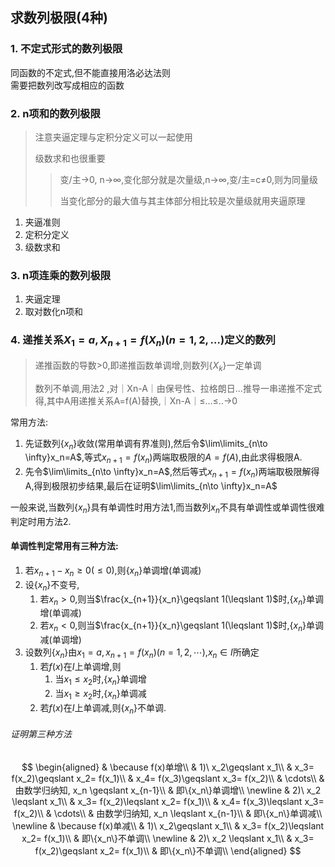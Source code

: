 ## 求数列极限(4种)

### 1. 不定式形式的数列极限

同函数的不定式,但不能直接用洛必达法则<BR>
需要把数列改写成相应的函数

### 2. n项和的数列极限

> 注意夹逼定理与定积分定义可以一起使用
>
> 级数求和也很重要
>
> > 变/主→0, n→∞,变化部分就是次量级,n→∞,变/主=c≠0,则为同量级
> >
> > 当变化部分的最大值与其主体部分相比较是次量级就用夹逼原理

1. 夹逼准则
2. 定积分定义
3. 级数求和

### 3. n项连乘的数列极限

1. 夹逼定理
2. 取对数化n项和

### 4. **递推关系$X_1=a,X_{n+1}=f(X_n)(n=1,2,…)$定义的数列**

> 递推函数的导数>0,即递推函数单调增,则数列$\{X_k\}$一定单调
>
> 数列不单调,用法2 ,对｜Xn-A｜由保号性、拉格朗日...推导一串递推不定式得,其中A用递推关系A=f(A)替换,｜Xn-A｜≤...≤..→0

常用方法:

1. 先证数列$\{x_n\}$收敛(常用单调有界准则),然后令$\lim\limits_{n\to \infty}x_n=A$,等式$x_{n+1}=f(x_n)$两端取极限的$A=f(A)$,由此求得极限A.
2. 先令$\lim\limits_{n\to \infty}x_n=A$,然后等式$x_{n+1}=f(x_n)$两端取极限解得A,得到极限初步结果,最后在证明$\lim\limits_{n\to \infty}x_n=A$

一般来说,当数列$\{x_n\}$具有单调性时用方法1,而当数列${x_n}$不具有单调性或单调性很难判定时用方法2.

#### 单调性判定常用有三种方法:

1. 若$x_{n+1}-x_n \geqslant 0(\leqslant 0)$,则$\{x_n\}$单调增(单调减)
2. 设$\{x_n\}$不变号,
   1. 若$x_n>0$,则当$\frac{x_{n+1}}{x_n}\geqslant 1(\leqslant 1)$时,$\{x_n\}$单调增(单调减)
   2. 若$x_n<0$,则当$\frac{x_{n+1}}{x_n}\geqslant 1(\leqslant 1)$时,$\{x_n\}$单调减(单调增)
3. 设数列$\{x_n\}$由$x_1=a, x_{n+1}=f(x_n)(n=1, 2, \cdots)$,$x_n \in I$所确定
   1. 若$f(x)$在$I$上单调增,则
      1. 当$x_1\leqslant x_2$时,$\{x_n\}$单调增
      2. 当$x_1\geqslant x_2$时,$\{x_n\}$单调减
   2. 若$f(x)$在$I$上单调减,则$\{x_n\}$不单调.

###### 证明第三种方法

$$
\begin{aligned}
	& \because f(x)单增\\
	& 1)\ x_2\geqslant x_1\\
	& x_3= f(x_2)\geqslant x_2= f(x_1)\\
	& x_4= f(x_3)\geqslant x_3= f(x_2)\\
	& \cdots\\
	& 由数学归纳知,  x_n \geqslant x_{n-1}\\
	& 即\{x_n\}单调增\\
	\newline
	& 2)\ x_2 \leqslant x_1\\
	& x_3= f(x_2)\leqslant x_2= f(x_1)\\
	& x_4= f(x_3)\leqslant x_3= f(x_2)\\
	& \cdots\\
	& 由数学归纳知,  x_n \leqslant x_{n-1}\\
	& 即\{x_n\}单调减\\
	\newline
	& \because f(x)单减\\
	& 1)\ x_2\geqslant x_1\\
	& x_3= f(x_2)\leqslant x_2= f(x_1)\\
	& 即\{x_n\}不单调\\
	\newline
	& 2)\ x_2 \leqslant x_1\\
	& x_3= f(x_2)\geqslant x_2= f(x_1)\\
	& 即\{x_n\}不单调\\
\end{aligned}
$$

